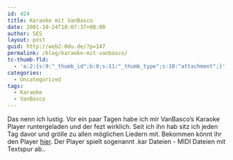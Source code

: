 ```yaml
---
id: 424
title: Karaoke mit VanBasco
date: 2001-10-24T10:07:37+00:00
author: SES
layout: post
guid: http://web2.0du.de/?p=147
permalink: /blog/karaoke-mit-vanbasco/
tc-thumb-fld:
  - 'a:2:{s:9:"_thumb_id";b:0;s:11:"_thumb_type";s:10:"attachment";}'
categories:
  - Uncategorized
tags:
  - Karaoke
  - VanBasco
---
```

Das nenn ich lustig. Vor ein paar Tagen habe ich mir VanBasco&#8217;s Karaoke Player runtergeladen und der fezt wirklich. Seit ich ihn hab sitz ich jeden Tag davor und grölle zu allen möglichen Liedern mit. Bekommen könnt ihr den Player [hier](http://web.archive.org/web/20011103170956/http://www.vanbasco.com/). Der Player spielt sogenannt .kar Dateien - MIDI Dateien mit Textspur ab..
